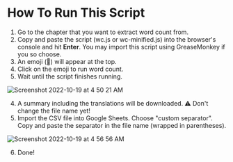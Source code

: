 # How To Run This Script

1. Go to the chapter that you want to extract word count from.
2. Copy and paste the script (wc.js or wc-minified.js) into the browser's console and hit **Enter**. You may import this script using GreaseMonkey if you so choose.
3. An emoji (🧮) will appear at the top.
4. Click on the emoji to run word count.
5. Wait until the script finishes running. 

![Screenshot 2022-10-19 at 4 50 21 AM](https://user-images.githubusercontent.com/70749497/196542294-b2e2b4d4-af29-4bc0-a652-845fe5837e77.png)

4. A summary including the translations will be downloaded. ⚠️ Don't change the file name yet!
5. Import the CSV file into Google Sheets. Choose "custom separator". Copy and paste the separator in the file name (wrapped in parentheses).

![Screenshot 2022-10-19 at 4 56 56 AM](https://user-images.githubusercontent.com/70749497/196543439-fe5ed153-c44b-49ec-be0b-564b7b42b9b9.png)

6. Done!
